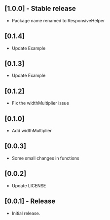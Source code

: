 ## [1.0.0] - Stable release

* Package name renamed to ResponsiveHelper

## [0.1.4]

* Update Example

## [0.1.3]

* Update Example

## [0.1.2]

* Fix the widthMultiplier issue

## [0.1.0]

* Add widthMultiplier

## [0.0.3]

* Some small changes in functions

## [0.0.2]

* Update LICENSE

## [0.0.1] - Release

* Initial release.
